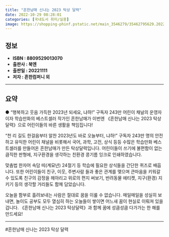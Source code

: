 ```yaml
---
title: "흔한남매 신나는 2023 탁상 달력"
date: 2022-10-29 08:28:01
categories: [국내도서 취미/실용]
image: https://shopping-phinf.pstatic.net/main_3546279/35462795629.20221026182123.jpg
---
```


## **정보**

- **ISBN : 8809529013070**
- **출판사 : 북엔**
- **출판일 : 20221111**
- **저자 : 흔한컴퍼니 외**

------



## **요약**



● “행복하고 웃음 가득한 2023년 되세요, 냐하!”
구독자 243만 어린이 채널의 운영자이자 학습만화의 베스트셀러 작가인 흔한남매가
이번엔 《흔한남매 신나는 2023 탁상달력》으로 어린이들의 바른 생활을 책임집니다!

“천 리 길도 한걸음부터 알찬 2023년도 바로 오늘부터, 냐하!”
구독자 243만 명의 안전하고 유익한 어린이 채널을 비롯해서 국어, 과학, 고전, 상식 등등 수많은 학습만화 베스트셀러를 만들어온 흔한남매가 만든 탁상달력입니다. 어린이들이 쓰기에 불편함이 없는 큼직한 판형에, 지구환경을 생각하는 친환경 콩기름 잉크로 인쇄하였습니다.

맞춤법 한자어 속담 띠(계묘년) 24절기 등 학습에 필요한 상식들을 간단한 퀴즈로 배웁니다. 또한 어린이들이 친구, 이웃, 주변사람 들과 좋은 관계를 맺으며 큰마음을 키워갈 수 있도록 친구의 감정을 헤아리고 위로의 편지 써보기, 반려동물 에티켓, 지구(환경) 지키기 등의 생각할 거리들도 함께 담았습니다.

오늘을 함부로 흘려보내는 사람은 절대로 꿈을 이룰 수 없습니다. 매일매일을 성실히 보내면, 놀이도 공부도 모두 열심히 하는 오늘들이 쌓이면 어느새 꿈이 현실로 이뤄져 있을 겁니다. 《흔한남매 신나는 2023 탁상달력》과 함께 꿈에 성큼성큼 다가가는 한 해를 만드세요!



------

#흔한남매 신나는 2023 탁상 달력


